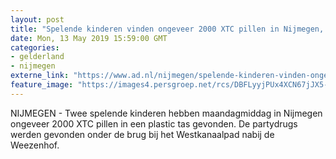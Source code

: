 ```yaml
---
layout: post
title: "Spelende kinderen vinden ongeveer 2000 XTC pillen in Nijmegen, politie wil daders ‘surpriseparty’ geven"
date: Mon, 13 May 2019 15:59:00 GMT
categories: 
- gelderland 
- nijmegen 
externe_link: "https://www.ad.nl/nijmegen/spelende-kinderen-vinden-ongeveer-2000-xtc-pillen-in-nijmegen-politie-wil-daders-surpriseparty-geven~aa1e10a4/"
feature_image: "https://images4.persgroep.net/rcs/DBFLyyjPUx4XCN67jJX5-mt33BM/diocontent/148256949/_fitwidth/400/?appId=21791a8992982cd8da851550a453bd7f&quality=0.7"
---
```


NIJMEGEN -  Twee spelende kinderen hebben maandagmiddag in Nijmegen ongeveer 2000 XTC pillen in een plastic tas gevonden. De partydrugs werden gevonden onder de brug bij het Westkanaalpad nabij de Weezenhof.
